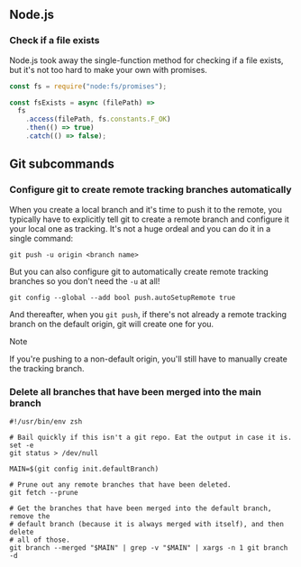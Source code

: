 ## Node.js

### Check if a file exists

Node.js took away the single-function method for checking if a file
exists, but it's not too hard to make your own with promises.

```javascript
const fs = require("node:fs/promises");

const fsExists = async (filePath) =>
  fs
    .access(filePath, fs.constants.F_OK)
    .then(() => true)
    .catch(() => false);
```

## Git subcommands

### Configure git to create remote tracking branches automatically

When you create a local branch and it's time to push it to the remote, you
typically have to explicitly tell git to create a remote branch and configure
it your local one as tracking. It's not a huge ordeal and you can do it in
a single command:

```shell
git push -u origin <branch name>
```

But you can also configure git to automatically create remote tracking
branches so you don't need the `-u` at all!

```shell
git config --global --add bool push.autoSetupRemote true
```

And thereafter, when you `git push`, if there's not already a remote tracking
branch on the default origin, git will create one for you.

> [!NOTE]
> If you're pushing to a non-default origin, you'll still have to manually
> create the tracking branch.


### Delete all branches that have been merged into the main branch

```shell
#!/usr/bin/env zsh

# Bail quickly if this isn't a git repo. Eat the output in case it is.
set -e
git status > /dev/null

MAIN=$(git config init.defaultBranch)

# Prune out any remote branches that have been deleted.
git fetch --prune

# Get the branches that have been merged into the default branch, remove the
# default branch (because it is always merged with itself), and then delete
# all of those.
git branch --merged "$MAIN" | grep -v "$MAIN" | xargs -n 1 git branch -d
```
